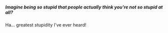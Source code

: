 ##### Imagine being so stupid that people actually think you're not so stupid at all? 
Ha... greatest stupidity I've ever heard!
